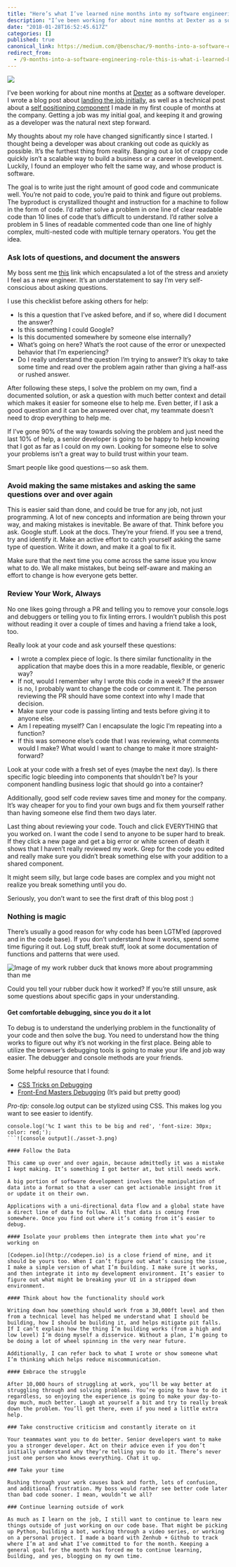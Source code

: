 ```yaml
---
title: "Here’s what I’ve learned nine months into my software engineering job"
description: "I’ve been working for about nine months at Dexter as a software developer. I wrote a blog post about landing the job initially, as well as…"
date: "2018-01-28T16:52:45.617Z"
categories: []
published: true
canonical_link: https://medium.com/@benschac/9-months-into-a-software-engineering-role-this-is-what-i-learned-823230e4be9a
redirect_from:
  - /9-months-into-a-software-engineering-role-this-is-what-i-learned-823230e4be9a
---
```


![](./asset-1.jpeg)

I’ve been working for about nine months at [Dexter](https://medium.com/u/10e7d71b6655) as a software developer. I wrote a blog post about [landing the job initially](https://medium.freecodecamp.org/how-i-got-my-first-dev-job-and-what-im-going-to-do-next-4837b1e9c89c), as well as a technical post about a [self positioning component](https://hackernoon.com/self-positioning-react-components-7e5d99e9349f) I made in my first couple of months at the company. Getting a job was my initial goal, and keeping it and growing as a developer was the natural next step forward.

My thoughts about my role have changed significantly since I started. I thought being a developer was about cranking out code as quickly as possible. It’s the furthest thing from reality. Banging out a lot of crappy code quickly isn’t a scalable way to build a business or a career in development. Luckily, I found an employer who felt the same way, and whose product is software.

The goal is to write just the right amount of good code and communicate well. You’re not paid to code, you’re paid to think and figure out problems. The byproduct is crystallized thought and instruction for a machine to follow in the form of code. I’d rather solve a problem in one line of clear readable code than 10 lines of code that’s difficult to understand. I’d rather solve a problem in 5 lines of readable commented code than one line of highly complex, multi-nested code with multiple ternary operators. You get the idea.

### Ask lots of questions, and document the answers

My boss sent me [this](https://dev.to/andrewsmith1996/do-you-ever-get-frustrated-with-your-junior-developers-b84) link which encapsulated a lot of the stress and anxiety I feel as a new engineer. It’s an understatement to say I’m very self-conscious about asking questions.

I use this checklist before asking others for help:

-   Is this a question that I’ve asked before, and if so, where did I document the answer?
-   Is this something I could Google?
-   Is this documented somewhere by someone else internally?
-   What’s going on here? What’s the root cause of the error or unexpected behavior that I’m experiencing?
-   Do I really understand the question I’m trying to answer? It’s okay to take some time and read over the problem again rather than giving a half-ass or rushed answer.

After following these steps, I solve the problem on my own, find a documented solution, or ask a question with much better context and detail which makes it easier for someone else to help me. Even better, if I ask a good question and it can be answered over chat, my teammate doesn’t need to drop everything to help me.

If I’ve gone 90% of the way towards solving the problem and just need the last 10% of help, a senior developer is going to be happy to help knowing that I got as far as I could on my own. Looking for someone else to solve your problems isn’t a great way to build trust within your team.

Smart people like good questions — so ask them.

### Avoid making the same mistakes and asking the same questions over and over again

This is easier said than done, and could be true for any job, not just programming. A lot of new concepts and information are being thrown your way, and making mistakes is inevitable. Be aware of that. Think before you ask. Google stuff. Look at the docs. They’re your friend. If you see a trend, try and identify it. Make an active effort to catch yourself asking the same type of question. Write it down, and make it a goal to fix it.

Make sure that the next time you come across the same issue you know what to do. We all make mistakes, but being self-aware and making an effort to change is how everyone gets better.

### Review Your Work, Always

No one likes going through a PR and telling you to remove your console.logs and debuggers or telling you to fix linting errors. I wouldn’t publish this post without reading it over a couple of times and having a friend take a look, too.

Really look at your code and ask yourself these questions:

-   I wrote a complex piece of logic. Is there similar functionality in the application that maybe does this in a more readable, flexible, or generic way?
-   If not, would I remember why I wrote this code in a week? If the answer is no, I probably want to change the code or comment it. The person reviewing the PR should have some context into why I made that decision.
-   Make sure your code is passing linting and tests before giving it to anyone else.
-   Am I repeating myself? Can I encapsulate the logic I’m repeating into a function?
-   If this was someone else’s code that I was reviewing, what comments would I make? What would I want to change to make it more straight-forward?

Look at your code with a fresh set of eyes (maybe the next day). Is there specific logic bleeding into components that shouldn’t be? Is your component handling business logic that should go into a container?

Additionally, good self code review saves time and money for the company. It’s way cheaper for you to find your own bugs and fix them yourself rather than having someone else find them two days later.

Last thing about reviewing your code. Touch and click EVERYTHING that you worked on. I want the code I send to anyone to be super hard to break. If they click a new page and get a big error or white screen of death it shows that I haven’t really reviewed my work. Grep for the code you edited and really make sure you didn’t break something else with your addition to a shared component.

It might seem silly, but large code bases are complex and you might not realize you break something until you do.

Seriously, you don’t want to see the first draft of this blog post :)

### Nothing is magic

There’s usually a good reason for why code has been LGTM’ed (approved and in the code base). If you don’t understand how it works, spend some time figuring it out. Log stuff, break stuff, look at some documentation of functions and patterns that were used.

![Image of my work rubber duck that knows more about programming than me](./asset-2.jpeg)

Could you tell your rubber duck how it worked? If you’re still unsure, ask some questions about specific gaps in your understanding.

#### Get comfortable debugging, since you do it a lot

To debug is to understand the underlying problem in the functionality of your code and then solve the bug. You need to understand how the thing works to figure out why it’s not working in the first place. Being able to utilize the browser’s debugging tools is going to make your life and job way easier. The debugger and console methods are your friends.

Some helpful resource that I found:

-   [CSS Tricks on Debugging](https://css-tricks.com/debugging-tips-tricks/)
-   [Front-End Masters Debugging](https://frontendmasters.com/courses/debugging-javascript/) (It’s paid but pretty good)

_Pro-tip:_ console.log output can be stylized using CSS. This makes log you want to see easier to identify.

```
console.log('%c I want this to be big and red', 'font-size: 30px; color: red;');
```![console output](./asset-3.png)

#### Follow the Data

This came up over and over again, because admittedly it was a mistake I kept making. It’s something I got better at, but still needs work.

A big portion of software development involves the manipulation of data into a format so that a user can get actionable insight from it or update it on their own.

Applications with a uni-directional data flow and a global state have a direct line of data to follow. All that data is coming from somewhere. Once you find out where it’s coming from it’s easier to debug.

#### Isolate your problems then integrate them into what you’re working on

[Codepen.io](http://codepen.io) is a close friend of mine, and it should be yours too. When I can’t figure out what’s causing the issue, I make a simple version of what I’m building. I make sure it works, and then integrate it into my development environment. It’s easier to figure out what might be breaking your UI in a stripped down environment.

#### Think about how the functionality should work

Writing down how something should work from a 30,000ft level and then from a technical level has helped me understand what I should be building, how I should be building it, and helps mitigate pit falls. If I can’t explain how the thing I’m building works (from a high and low level) I’m doing myself a disservice. Without a plan, I’m going to be doing a lot of wheel spinning in the very near future.

Additionally, I can refer back to what I wrote or show someone what I’m thinking which helps reduce miscommunication.

#### Embrace the struggle

After 10,000 hours of struggling at work, you’ll be way better at struggling through and solving problems. You’re going to have to do it regardless, so enjoying the experience is going to make your day-to-day much, much better. Laugh at yourself a bit and try to really break down the problem. You’ll get there, even if you need a little extra help.

### Take constructive criticism and constantly iterate on it

Your teammates want you to do better. Senior developers want to make you a stronger developer. Act on their advice even if you don’t initially understand why they’re telling you to do it. There’s never just one person who knows everything. Chat it up.

### Take your time

Rushing through your work causes back and forth, lots of confusion, and additional frustration. My boss would rather see better code later than bad code sooner. I mean, wouldn’t we all?

### Continue learning outside of work

As much as I learn on the job, I still want to continue to learn new things outside of just working on our code base. That might be picking up Python, building a bot, working through a video series, or working on a personal project. I made a board with Zenhub + Github to track where I’m at and what I’ve committed to for the month. Keeping a general goal for the month has forced me to continue learning, building, and yes, blogging on my own time.
